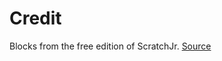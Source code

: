 # Credit

Blocks from the free edition of ScratchJr. [Source](https://github.com/LLK/scratchjr/tree/566f2f93896712838ee84cf132097d0413200021/editions/free/src/assets/blocks)
